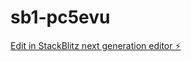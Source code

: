 # sb1-pc5evu

[Edit in StackBlitz next generation editor ⚡️](https://stackblitz.com/~/github.com/Nael-01/sb1-pc5evu)